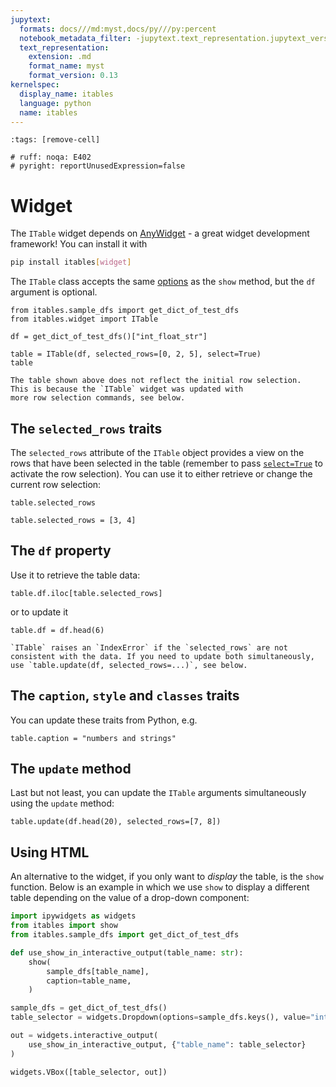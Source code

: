 ```yaml
---
jupytext:
  formats: docs///md:myst,docs/py///py:percent
  notebook_metadata_filter: -jupytext.text_representation.jupytext_version
  text_representation:
    extension: .md
    format_name: myst
    format_version: 0.13
kernelspec:
  display_name: itables
  language: python
  name: itables
---
```


```{code-cell} ipython3
:tags: [remove-cell]

# ruff: noqa: E402
# pyright: reportUnusedExpression=false
```

# Widget

The `ITable` widget depends on [AnyWidget](https://anywidget.dev) -
a great widget development framework! You can install it with
```bash
pip install itables[widget]
```

The `ITable` class accepts the same [options](../options/options.md) as the `show` method, but
the `df` argument is optional.

```{code-cell} ipython3
from itables.sample_dfs import get_dict_of_test_dfs
from itables.widget import ITable

df = get_dict_of_test_dfs()["int_float_str"]

table = ITable(df, selected_rows=[0, 2, 5], select=True)
table
```

```{tip}
The table shown above does not reflect the initial row selection.
This is because the `ITable` widget was updated with
more row selection commands, see below.
```

## The `selected_rows` traits

The `selected_rows` attribute of the `ITable` object provides a view on the
rows that have been selected in the table (remember to pass [`select=True`](../options/select.md) to activate the row selection). You can use it to either retrieve
or change the current row selection:

```{code-cell} ipython3
table.selected_rows
```

```{code-cell} ipython3
table.selected_rows = [3, 4]
```

## The `df` property

Use it to retrieve the table data:

```{code-cell} ipython3
table.df.iloc[table.selected_rows]
```

or to update it

```{code-cell} ipython3
table.df = df.head(6)
```

```{tip}
`ITable` raises an `IndexError` if the `selected_rows` are not consistent with the data. If you need to update both simultaneously, use `table.update(df, selected_rows=...)`, see below.
```

## The `caption`, `style` and `classes` traits

You can update these traits from Python, e.g.

```{code-cell} ipython3
table.caption = "numbers and strings"
```

## The `update` method

Last but not least, you can update the `ITable` arguments simultaneously using the `update` method:

```{code-cell} ipython3
table.update(df.head(20), selected_rows=[7, 8])
```

## Using HTML

An alternative to the widget, if you only want to _display_ the table, is the `show` function. Below is an example in which we use `show` to display a different table depending on the value of a drop-down component:

```python
import ipywidgets as widgets
from itables import show
from itables.sample_dfs import get_dict_of_test_dfs

def use_show_in_interactive_output(table_name: str):
    show(
        sample_dfs[table_name],
        caption=table_name,
    )

sample_dfs = get_dict_of_test_dfs()
table_selector = widgets.Dropdown(options=sample_dfs.keys(), value="int_float_str")

out = widgets.interactive_output(
    use_show_in_interactive_output, {"table_name": table_selector}
)

widgets.VBox([table_selector, out])
```

